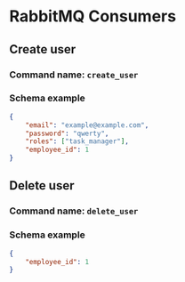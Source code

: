 # RabbitMQ Consumers

## Create user
### Command name: ```create_user```

### Schema example
```json
{
    "email": "example@example.com",
    "password": "qwerty",
    "roles": ["task_manager"],
    "employee_id": 1
}
```

## Delete user
### Command name: ```delete_user```

### Schema example
```json
{
    "employee_id": 1
}
```
